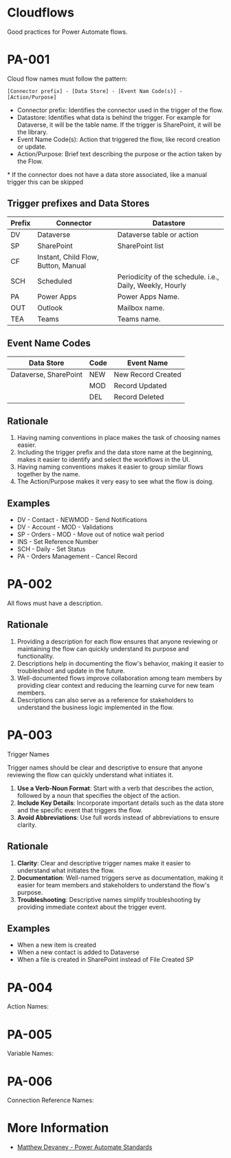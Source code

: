 # Cloudflows

Good practices for Power Automate flows. 

# PA-001

Cloud flow names must follow the pattern:

```
[Connector prefix] - [Data Store] - [Event Nam Code(s)] - [Action/Purpose]
```

- Connector prefix: Identifies the connector used in the trigger of the flow.
- Datastore: Identifies what data is behind the trigger. For example for Dataverse, it will be the table name. If the trigger is SharePoint, it will be the library. 
- Event Name Code(s): Action that triggered the flow, like record creation or update.
- Action/Purpose: Brief text describing the purpose or the action taken by the Flow.

\* If the connector does not have a data store associated, like a manual trigger this can be skipped

## Trigger prefixes and Data Stores

| Prefix | Connector                           | Datastore                                                |
| ------ | ----------------------------------- | -------------------------------------------------------- |
| DV     | Dataverse                           | Dataverse table or action                                |
| SP     | SharePoint                          | SharePoint list                                          |
| CF     | Instant, Child Flow, Button, Manual |
| SCH    | Scheduled                           | Periodicity of the schedule. i.e., Daily, Weekly, Hourly |
| PA     | Power Apps                          | Power Apps Name.                                         |
| OUT    | Outlook                             | Mailbox name.                                            |
| TEA    | Teams                               | Teams name.                                              |

## Event Name Codes

| Data Store            | Code | Event Name         |
| --------------------- | ---- | ------------------ |
| Dataverse, SharePoint | NEW  | New Record Created |
|                       | MOD  | Record Updated     |
|                       | DEL  | Record Deleted     |

## Rationale 

1. Having naming conventions in place makes the task of choosing names easier. 
1. Including the trigger prefix and the data store name at the beginning, makes it easier to identify and select the workflows in the UI. 
1. Having naming conventions makes it easier to group similar flows together by the name.
1. The Action/Purpose makes it very easy to see what the flow is doing.

## Examples

- DV - Contact - NEWMOD - Send Notifications
- DV - Account - MOD - Validations
- SP - Orders - MOD - Move out of notice wait period
- INS - Set Reference Number
- SCH - Daily - Set Status
- PA - Orders Management - Cancel Record

# PA-002

All flows must have a description.

## Rationale

1. Providing a description for each flow ensures that anyone reviewing or maintaining the flow can quickly understand its purpose and functionality.
1. Descriptions help in documenting the flow's behavior, making it easier to troubleshoot and update in the future.
1. Well-documented flows improve collaboration among team members by providing clear context and reducing the learning curve for new team members.
1. Descriptions can also serve as a reference for stakeholders to understand the business logic implemented in the flow.

# PA-003
Trigger Names

Trigger names should be clear and descriptive to ensure that anyone reviewing the flow can quickly understand what initiates it.

1. **Use a Verb-Noun Format**: Start with a verb that describes the action, followed by a noun that specifies the object of the action.
1. **Include Key Details**: Incorporate important details such as the data store and the specific event that triggers the flow.
1. **Avoid Abbreviations**: Use full words instead of abbreviations to ensure clarity.

## Rationale

1. **Clarity**: Clear and descriptive trigger names make it easier to understand what initiates the flow.
1. **Documentation**: Well-named triggers serve as documentation, making it easier for team members and stakeholders to understand the flow's purpose.
1. **Troubleshooting**: Descriptive names simplify troubleshooting by providing immediate context about the trigger event.

## Examples

- When a new item is created
- When a new contact is added to Dataverse
- When a file is created in SharePoint instead of File Created SP

# PA-004

Action Names:

# PA-005

Variable Names:

# PA-006
Connection Reference Names:

# More Information
- [Matthew Devaney - Power Automate Standards](https://www.matthewdevaney.com/power-automate-coding-standards-for-cloud-flows/power-automate-standards-naming-conventions/)